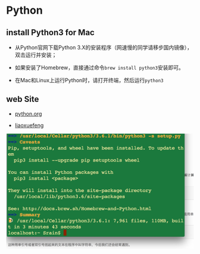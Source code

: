 # Python




## install Python3 for Mac

- 从Python官网下载Python 3.X的安装程序（网速慢的同学请移步国内镜像），双击运行并安装；

- 如果安装了Homebrew，直接通过命令`brew install python3`安装即可。

- 在Mac和Linux上运行Python时，请打开终端，然后运行`python3`



## web Site 

- [python.org](https://docs.python.org/3/)

- [liaoxuefeng](http://www.liaoxuefeng.com/wiki/0014316089557264a6b348958f449949df42a6d3a2e542c000)

![](./images/1.png)


